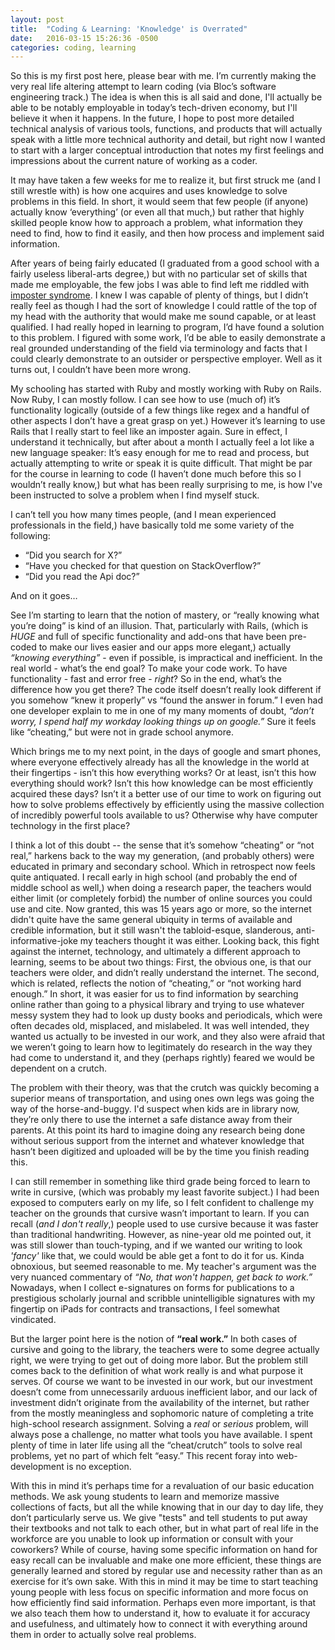 ```yaml
---
layout: post
title:  "Coding & Learning: 'Knowledge' is Overrated"
date:   2016-03-15 15:26:36 -0500
categories: coding, learning
---
```


So this is my first post here, please bear with me. I’m currently making the very real life altering attempt to learn coding (via Bloc’s software engineering track.) The idea is when this is all said and done, I'll actually be able to be notably employable in today’s tech-driven economy, but I'll believe it when it happens. In the future, I hope to post more detailed technical analysis of various tools, functions, and products that will actually speak with a little more technical authority and detail, but right now I wanted to start with a larger conceptual introduction that notes my first feelings and impressions about the current nature of working as a coder.

It may have taken a few weeks for me to realize it, but first struck me (and I still wrestle with) is how one acquires and uses knowledge to solve problems in this field. In short, it would seem that few people (if anyone) actually know ‘everything’ (or even all that much,) but rather that highly skilled people know how to approach a problem, what information they need to find, how to find it easily, and then how process and implement said information.

After years of being fairly educated (I graduated from a good school with a fairly useless liberal-arts degree,) but with no particular set of skills that made me employable, the few jobs I was able to find left me riddled with [imposter syndrome][imposter_syndrome]. I knew I was capable of plenty of things, but I didn’t really feel as though I had the sort of knowledge I could rattle of the top of my head with the authority that would make me sound capable, or at least qualified. I had really hoped in learning to program, I’d have found a solution to this problem. I figured with some work, I’d be able to easily demonstrate a real grounded understanding of the field via terminology and facts that I could clearly demonstrate to an outsider or perspective employer. Well as it turns out, I couldn’t have been more wrong.

My schooling has started with Ruby and mostly working with Ruby on Rails. Now Ruby, I can mostly follow. I can see how to use (much of) it’s functionality logically (outside of a few things like regex and a handful of other aspects I don’t have a great grasp on yet.) However it’s learning to use Rails that I really start to feel like an imposter again. Sure in effect, I understand it technically, but after about a month I actually feel a lot like a new language speaker: It’s easy enough for me to read and process, but actually attempting to write or speak it is quite difficult.  That might be par for the course in learning to code (I haven’t done much before this so I wouldn’t really know,) but what has been really surprising to me, is how I've been instructed to solve a problem when I find myself stuck.

I can’t tell you how many times people, (and I mean experienced professionals in the field,) have basically told me some variety of the following:

- “Did you search for X?”
- “Have you checked for that question on StackOverflow?”
- “Did you read the Api doc?”

And on it goes…

See I’m starting to learn that the notion of mastery, or “really knowing what you’re doing” is kind of an illusion. That, particularly with Rails, (which is _HUGE_ and full of specific functionality and add-ons that have been pre-coded to make our lives easier and our apps more elegant,) actually *“knowing everything”* - even if possible, is impractical and inefficient. In the real world - what’s the end goal? To make your code work. To have functionality - fast and error free - *right*? So in the end, what’s the difference how you get there? The code itself doesn’t really look different if you somehow “knew it properly” vs “found the answer in forum.” I even had one developer explain to me in one of my many moments of doubt, *“don’t worry, I spend half my workday looking things up on google.”* Sure it feels like “cheating,” but were not in grade school anymore.

Which brings me to my next point, in the days of google and smart phones, where everyone effectively already has all the knowledge in the world at their fingertips - isn’t this how everything works? Or at least, isn’t this how everything should work? Isn’t this how knowledge can be most efficiently acquired these days? Isn’t it a better use of our time to work on figuring out how to solve problems effectively by efficiently using the massive collection of incredibly powerful tools available to us? Otherwise why have computer technology in the first place?

I think a lot of this doubt -- the sense that it’s somehow “cheating” or “not real,” harkens back to the way my generation, (and probably others) were educated in primary and secondary school. Which in retrospect now feels quite antiquated. I recall early in high school (and probably the end of middle school as well,) when doing a research paper, the teachers would either limit (or completely forbid) the number of online sources you could use and cite. Now granted, this was 15 years ago or more, so the internet didn't quite  have the same general ubiquity in terms of available and credible information, but it still wasn't the tabloid-esque, slanderous, anti-informative-joke my teachers thought it was either. Looking back, this fight against the internet, technology, and ultimately a different approach to learning, seems to be about two things: First, the obvious one, is that our teachers were older, and didn’t really understand the internet. The second, which is related, reflects the notion of “cheating,” or “not working hard enough.” In short, it was easier for us to find information by searching online rather than going to a physical library and trying to use whatever messy system they had to look up dusty books and periodicals, which were often decades old, misplaced, and mislabeled. It was well intended, they wanted us actually to be invested in our work, and they also were afraid that we weren’t going to learn how to legitimately do research in the way they had come to understand it, and they (perhaps rightly) feared we would be dependent on a crutch.

The problem with their theory, was that the crutch was quickly becoming a superior means of transportation, and using ones own legs was going the way of the horse-and-buggy. I'd suspect when kids are in library now, they’re only there to use the internet a safe distance away from their parents. At this point its hard to imagine doing any research being done without serious support from the internet and  whatever knowledge that hasn’t been digitized and uploaded will be by the time you finish reading this.

I can still remember in something like third grade being forced to learn to write in cursive, (which was probably my least favorite subject.) I had been exposed to computers early on my life, so I felt confident to challenge my teacher on the grounds that cursive wasn’t important to learn. If you can recall (*and I don't really*,) people used to use cursive because it was faster than traditional handwriting. However, as nine-year old me pointed out, it was still slower than touch-typing, and if we wanted our writing to look *'fancy'* like that, we could would be able get a font to do it for us. Kinda obnoxious, but seemed reasonable to me. My teacher's argument was the very nuanced commentary of *“No, that won't happen, get back to work.”*  Nowadays, when I collect e-signatures on forms for publications to a prestigious scholarly journal and scribble unintelligible signatures with my fingertip on iPads for contracts and transactions, I feel somewhat vindicated.

But the larger point here is the notion of **“real work.”** In both cases of cursive and going to the library, the teachers were to some degree actually right, we were trying to get out of doing more labor. But the problem still comes back to the definition of what work really is and what purpose it serves. Of course we want to be invested in our work, but our investment doesn’t come from unnecessarily arduous inefficient labor, and our lack of investment didn’t originate from the availability of the internet, but rather from the mostly meaningless and sophomoric nature of completing a trite high-school research assignment. Solving a *real* or *serious* problem, will always pose a challenge, no matter what tools you have available. I spent plenty of time in later life using all the “cheat/crutch” tools to solve real problems, yet no part of which felt “easy.”  This recent foray into web-development is no exception.

With this in mind it’s perhaps time for a revaluation of our basic education methods. We ask young students to learn and memorize massive collections of facts, but all the while knowing that in our day to day life, they don’t particularly serve us. We give "tests" and tell students to put away their textbooks and not talk to each other, but in what part of real life in the workforce are you unable to look up information or consult with your coworkers? While of course, having some specific information on hand for easy recall can be invaluable and make one more efficient, these things are generally learned and stored by regular use and necessity rather than as an exercise for it’s own sake. With this in mind it may be time to start teaching young people with less focus on specific information and more focus on how efficiently find said information. Perhaps even more important, is that we also teach them how to understand it, how to evaluate it for accuracy and usefulness, and ultimately how to connect it with everything around them in order to actually solve real problems.

[imposter_syndrome]: https://en.wikipedia.org/wiki/Impostor_syndrome
